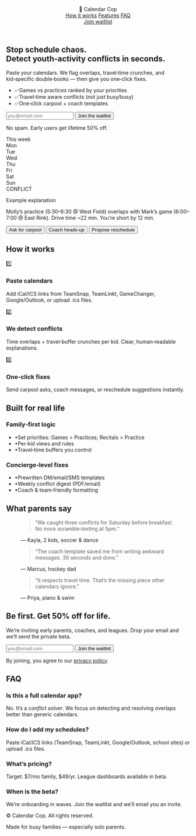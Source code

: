 <html lang="en">
<head>
  <meta charset="utf-8" />
  <meta name="viewport" content="width=device-width, initial-scale=1" />
  <title>Calendar Cop — Youth‑Activity Conflict Solver</title>
  <meta name="description" content="Paste your calendars, see conflicts, fix them in one click. Built for busy parents juggling kids' sports, school, and life." />
  <meta property="og:title" content="Calendar Cop — Youth‑Activity Conflict Solver" />
  <meta property="og:description" content="Paste your calendars, see conflicts, fix them in one click. Built for busy parents." />
  <meta property="og:type" content="website" />
  <meta property="og:image" content="https://dummyimage.com/1200x630/0f172a/ffffff&text=Calendar+Cop" />
  <link rel="icon" href="data:image/svg+xml,<svg xmlns='http://www.w3.org/2000/svg' viewBox='0 0 100 100'><text y='0.9em' font-size='90'>📆</text></svg>">
  <script src="https://cdn.tailwindcss.com"></script>
  <style>
    .glass { backdrop-filter: blur(8px); background: linear-gradient(180deg, rgba(255,255,255,.06), rgba(255,255,255,.03)); }
    .check:before { content: "✔"; }
  </style>
</head>
<body class="bg-slate-950 text-slate-100">
  <!-- Nav -->
  <header class="sticky top-0 z-30 border-b border-white/10 bg-slate-950/70 glass">
    <div class="mx-auto max-w-7xl px-4 py-3 flex items-center justify-between">
      <div class="flex items-center gap-2">
        <span class="text-2xl">📆</span>
        <span class="font-bold tracking-tight">Calendar Cop</span>
      </div>
      <nav class="hidden sm:flex items-center gap-6 text-sm text-slate-300">
        <a href="#how" class="hover:text-white">How it works</a>
        <a href="#features" class="hover:text-white">Features</a>
        <a href="#faq" class="hover:text-white">FAQ</a>
      </nav>
      <a href="#waitlist" class="rounded-xl bg-cyan-400/20 px-3 py-1.5 text-cyan-200 ring-1 ring-cyan-400/40 hover:bg-cyan-400/30">Join waitlist</a>
    </div>
  </header>

  <!-- Hero -->
  <section class="relative overflow-hidden">
    <div class="absolute inset-0 -z-10 bg-[radial-gradient(80rem_30rem_at_50%_-10%,rgba(6,182,212,.25),transparent_60%)]"></div>
    <div class="mx-auto max-w-7xl px-4 py-20 md:py-28 grid lg:grid-cols-2 gap-10 items-center">
      <div>
        <h1 class="text-4xl md:text-5xl font-black leading-tight tracking-tight">Stop schedule chaos.<br/>Detect <span class="text-cyan-300">youth‑activity conflicts</span> in seconds.</h1>
        <p class="mt-4 text-lg text-slate-300">Paste your calendars. We flag overlaps, travel‑time crunches, and kid‑specific double‑books — then give you one‑click fixes.</p>
        <ul class="mt-6 space-y-2 text-slate-200">
          <li class="flex gap-2"><span>✅</span><span>Games vs practices ranked by your priorities</span></li>
          <li class="flex gap-2"><span>✅</span><span>Travel‑time aware conflicts (not just busy/busy)</span></li>
          <li class="flex gap-2"><span>✅</span><span>One‑click carpool + coach templates</span></li>
        </ul>
        <form id="hero-form" class="mt-8 flex flex-col sm:flex-row gap-3" action="https://formspree.io/f/your-id" method="POST">
          <input required type="email" name="email" placeholder="you@email.com" class="w-full rounded-xl bg-white/5 px-4 py-3 ring-1 ring-white/10 focus:outline-none focus:ring-cyan-400 placeholder:text-slate-400" />
          <button class="rounded-xl bg-cyan-400 px-5 py-3 font-semibold text-slate-900 hover:bg-cyan-300">Join the waitlist</button>
        </form>
        <p class="mt-2 text-xs text-slate-400">No spam. Early users get lifetime 50% off.</p>
      </div>
      <div class="glass rounded-2xl border border-white/10 p-6 shadow-2xl">
        <div class="grid grid-cols-6 gap-2 text-xs">
          <!-- Faux calendar heat / demo -->
          <div class="col-span-6 font-semibold text-slate-300 mb-2">This week</div>
          <div class="col-span-6 grid grid-cols-7 gap-2">
            <div class="text-slate-400">Mon</div>
            <div class="text-slate-400">Tue</div>
            <div class="text-slate-400">Wed</div>
            <div class="text-slate-400">Thu</div>
            <div class="text-slate-400">Fri</div>
            <div class="text-slate-400">Sat</div>
            <div class="text-slate-400">Sun</div>
          </div>
          <div class="col-span-6 grid grid-cols-7 gap-2 mt-1">
            <!-- Fake blocks -->
            <div class="h-24 rounded-lg bg-white/5"></div>
            <div class="h-24 rounded-lg bg-white/5 ring-2 ring-yellow-400/60"></div>
            <div class="h-24 rounded-lg bg-white/5"></div>
            <div class="h-24 rounded-lg bg-white/5 ring-2 ring-red-500/70 relative">
              <span class="absolute -top-2 -right-2 rounded-full bg-red-500 px-2 py-0.5 text-[10px] font-bold">CONFLICT</span>
            </div>
            <div class="h-24 rounded-lg bg-white/5"></div>
            <div class="h-24 rounded-lg bg-white/5 ring-2 ring-yellow-400/60"></div>
            <div class="h-24 rounded-lg bg-white/5"></div>
          </div>
        </div>
        <div class="mt-4 rounded-xl bg-slate-900/60 p-4 text-sm text-slate-300">
          <p class="font-semibold">Example explanation</p>
          <p class="mt-1">Molly’s practice (5:30–6:30 @ West Field) overlaps with Mark’s game (6:00–7:00 @ East Rink). Drive time ~22 min. You’re short by 12 min.</p>
          <div class="mt-3 flex flex-wrap gap-2">
            <button class="rounded-lg bg-white/10 px-3 py-1.5 hover:bg-white/15">Ask for carpool</button>
            <button class="rounded-lg bg-white/10 px-3 py-1.5 hover:bg-white/15">Coach heads‑up</button>
            <button class="rounded-lg bg-white/10 px-3 py-1.5 hover:bg-white/15">Propose reschedule</button>
          </div>
        </div>
      </div>
    </div>
  </section>

  <!-- How it works -->
  <section id="how" class="py-16 md:py-24 border-t border-white/10">
    <div class="mx-auto max-w-7xl px-4">
      <h2 class="text-3xl md:text-4xl font-extrabold">How it works</h2>
      <div class="mt-8 grid md:grid-cols-3 gap-6">
        <div class="rounded-2xl border border-white/10 p-6 glass">
          <div class="text-2xl">1️⃣</div>
          <h3 class="mt-2 text-xl font-bold">Paste calendars</h3>
          <p class="mt-1 text-slate-300">Add iCal/ICS links from TeamSnap, TeamLinkt, GameChanger, Google/Outlook, or upload .ics files.</p>
        </div>
        <div class="rounded-2xl border border-white/10 p-6 glass">
          <div class="text-2xl">2️⃣</div>
          <h3 class="mt-2 text-xl font-bold">We detect conflicts</h3>
          <p class="mt-1 text-slate-300">Time overlaps + travel‑buffer crunches per kid. Clear, human‑readable explanations.</p>
        </div>
        <div class="rounded-2xl border border-white/10 p-6 glass">
          <div class="text-2xl">3️⃣</div>
          <h3 class="mt-2 text-xl font-bold">One‑click fixes</h3>
          <p class="mt-1 text-slate-300">Send carpool asks, coach messages, or reschedule suggestions instantly.</p>
        </div>
      </div>
    </div>
  </section>

  <!-- Features / Value -->
  <section id="features" class="py-16 md:py-24 border-t border-white/10">
    <div class="mx-auto max-w-7xl px-4">
      <h2 class="text-3xl md:text-4xl font-extrabold">Built for real life</h2>
      <div class="mt-8 grid md:grid-cols-2 gap-6">
        <div class="rounded-2xl border border-white/10 p-6 glass">
          <h3 class="text-xl font-bold">Family‑first logic</h3>
          <ul class="mt-3 space-y-2 text-slate-300">
            <li class="flex gap-2"><span>•</span><span>Set priorities: Games > Practices; Recitals > Practice</span></li>
            <li class="flex gap-2"><span>•</span><span>Per‑kid views and rules</span></li>
            <li class="flex gap-2"><span>•</span><span>Travel‑time buffers you control</span></li>
          </ul>
        </div>
        <div class="rounded-2xl border border-white/10 p-6 glass">
          <h3 class="text-xl font-bold">Concierge‑level fixes</h3>
          <ul class="mt-3 space-y-2 text-slate-300">
            <li class="flex gap-2"><span>•</span><span>Prewritten DM/email/SMS templates</span></li>
            <li class="flex gap-2"><span>•</span><span>Weekly conflict digest (PDF/email)</span></li>
            <li class="flex gap-2"><span>•</span><span>Coach & team‑friendly formatting</span></li>
          </ul>
        </div>
      </div>
    </div>
  </section>

  <!-- Social Proof / Testimonials -->
  <section class="py-16 md:py-24 border-t border-white/10">
    <div class="mx-auto max-w-7xl px-4">
      <h2 class="text-3xl md:text-4xl font-extrabold">What parents say</h2>
      <div class="mt-8 grid md:grid-cols-3 gap-6">
        <figure class="rounded-2xl border border-white/10 p-6 glass text-slate-300">
          <blockquote>“We caught three conflicts for Saturday before breakfast. No more scramble‑texting at 5pm.”</blockquote>
          <figcaption class="mt-3 text-slate-400">— Kayla, 2 kids, soccer & dance</figcaption>
        </figure>
        <figure class="rounded-2xl border border-white/10 p-6 glass text-slate-300">
          <blockquote>“The coach template saved me from writing awkward messages. 30 seconds and done.”</blockquote>
          <figcaption class="mt-3 text-slate-400">— Marcus, hockey dad</figcaption>
        </figure>
        <figure class="rounded-2xl border border-white/10 p-6 glass text-slate-300">
          <blockquote>“It respects travel time. That’s the missing piece other calendars ignore.”</blockquote>
          <figcaption class="mt-3 text-slate-400">— Priya, piano & swim</figcaption>
        </figure>
      </div>
    </div>
  </section>

  <!-- CTA / Waitlist -->
  <section id="waitlist" class="py-16 md:py-24 border-t border-white/10">
    <div class="mx-auto max-w-3xl px-4 text-center">
      <h2 class="text-3xl md:text-4xl font-extrabold">Be first. Get 50% off for life.</h2>
      <p class="mt-3 text-slate-300">We’re inviting early parents, coaches, and leagues. Drop your email and we’ll send the private beta.</p>
      <form id="cta-form" class="mt-6 flex flex-col sm:flex-row gap-3 justify-center" action="https://formspree.io/f/your-id" method="POST">
        <input required type="email" name="email" placeholder="you@email.com" class="w-full sm:w-80 rounded-xl bg-white/5 px-4 py-3 ring-1 ring-white/10 focus:outline-none focus:ring-cyan-400 placeholder:text-slate-400" />
        <button class="rounded-xl bg-cyan-400 px-5 py-3 font-semibold text-slate-900 hover:bg-cyan-300">Join the waitlist</button>
      </form>
      <p class="mt-2 text-xs text-slate-500">By joining, you agree to our <a href="#" class="underline hover:text-slate-300">privacy policy</a>.</p>
    </div>
  </section>

  <!-- FAQ -->
  <section id="faq" class="py-16 md:py-24 border-t border-white/10">
    <div class="mx-auto max-w-5xl px-4">
      <h2 class="text-3xl md:text-4xl font-extrabold">FAQ</h2>
      <div class="mt-8 grid md:grid-cols-2 gap-6">
        <div class="rounded-2xl border border-white/10 p-6 glass">
          <h3 class="text-lg font-bold">Is this a full calendar app?</h3>
          <p class="mt-2 text-slate-300">No. It’s a <em>conflict solver</em>. We focus on detecting and resolving overlaps better than generic calendars.</p>
        </div>
        <div class="rounded-2xl border border-white/10 p-6 glass">
          <h3 class="text-lg font-bold">How do I add my schedules?</h3>
          <p class="mt-2 text-slate-300">Paste iCal/ICS links (TeamSnap, TeamLinkt, Google/Outlook, school sites) or upload .ics files.</p>
        </div>
        <div class="rounded-2xl border border-white/10 p-6 glass">
          <h3 class="text-lg font-bold">What’s pricing?</h3>
          <p class="mt-2 text-slate-300">Target: $7/mo family, $49/yr. League dashboards available in beta.</p>
        </div>
        <div class="rounded-2xl border border-white/10 p-6 glass">
          <h3 class="text-lg font-bold">When is the beta?</h3>
          <p class="mt-2 text-slate-300">We’re onboarding in waves. Join the waitlist and we’ll email you an invite.</p>
        </div>
      </div>
    </div>
  </section>

  <footer class="border-t border-white/10 py-10 text-center text-sm text-slate-400">
    <div class="mx-auto max-w-7xl px-4">
      <p>© <span id="y"></span> Calendar Cop. All rights reserved.</p>
      <p class="mt-1">Made for busy families — especially solo parents.</p>
    </div>
  </footer>

  <!-- Lightweight analytics placeholder -->
  <!-- Replace with Plausible/GA as needed -->
  <script>
    document.getElementById('y').textContent = new Date().getFullYear();

    // Optional: Mailto fallback if you don't want Formspree yet
    for (const form of [document.getElementById('hero-form'), document.getElementById('cta-form')]) {
      form?.addEventListener('submit', (e) => {
        const hasFormspree = form.action.includes('/f/your-id') === false;
        if (!hasFormspree) {
          e.preventDefault();
          const email = form.querySelector('input[type="email"]').value;
          window.location.href = `mailto:hello@calendarcop.app?subject=Waitlist&body=${encodeURIComponent(email)}`;
        }
      });
    }
  </script>
</body>
</html>
